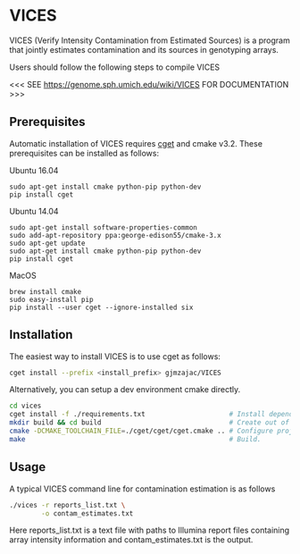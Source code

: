 # VICES

VICES (Verify Intensity Contamination from Estimated Sources) is a program that
jointly estimates contamination and its sources in genotyping arrays.

Users should follow the following steps to compile VICES 

<<< SEE https://genome.sph.umich.edu/wiki/VICES FOR DOCUMENTATION >>>

## Prerequisites

Automatic installation of VICES requires 
[cget](http://cget.readthedocs.io/en/latest/src/intro.html#installing-cget) 
and cmake v3.2. These prerequisites can be installed as follows:

Ubuntu 16.04
```
sudo apt-get install cmake python-pip python-dev
pip install cget
```
Ubuntu 14.04
```
sudo apt-get install software-properties-common
sudo add-apt-repository ppa:george-edison55/cmake-3.x
sudo apt-get update
sudo apt-get install cmake python-pip python-dev
pip install cget
```
MacOS
```
brew install cmake
sudo easy-install pip
pip install --user cget --ignore-installed six
```

## Installation
The easiest way to install VICES is to use cget as follows:
```bash
cget install --prefix <install_prefix> gjmzajac/VICES
```

Alternatively, you can setup a dev environment cmake directly.
```bash
cd vices
cget install -f ./requirements.txt                     # Install dependencies locally.
mkdir build && cd build                                # Create out of source build directory.
cmake -DCMAKE_TOOLCHAIN_FILE=./cget/cget/cget.cmake .. # Configure project with dependency paths.
make                                                   # Build.
```

## Usage
A typical VICES command line for contamination estimation is as follows
```bash
./vices -r reports_list.txt \
        -o contam_estimates.txt
```

Here reports_list.txt is a text file with paths to Illumina report files 
containing array intensity information and contam_estimates.txt is the output.
